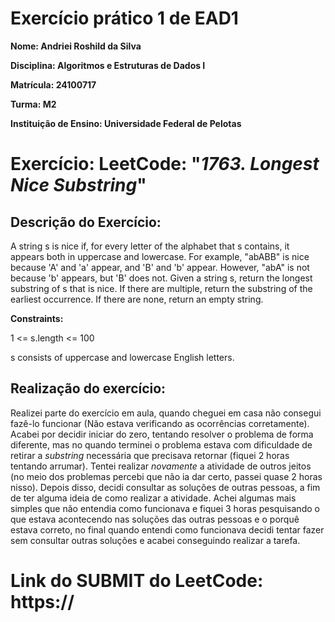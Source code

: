 # Exercício prático 1 de EAD1
 
**Nome: Andriei Roshild da Silva**

**Disciplina: Algoritmos e Estruturas de Dados I**

**Matrícula: 24100717**

**Turma: M2**
 
**Instituição de Ensino: Universidade Federal de Pelotas**

# Exercício: LeetCode: "_1763. Longest Nice Substring_"

## Descrição do Exercício:
A string s is nice if, for every letter of the alphabet that s contains, it appears both in uppercase and lowercase. For example, "abABB" is nice because 'A' and 'a' appear, and 'B' and 'b' appear. However, "abA" is not because 'b' appears, but 'B' does not.
Given a string s, return the longest substring of s that is nice. If there are multiple, return the substring of the earliest occurrence. If there are none, return an empty string.

**Constraints:**

1 <= s.length <= 100

s consists of uppercase and lowercase English letters.

## Realização do exercício:
Realizei parte do exercício em aula, quando cheguei em casa não consegui fazê-lo funcionar (Não estava verificando as ocorrências corretamente). Acabei por decidir iniciar do zero, tentando resolver o problema de forma diferente, mas no quando terminei o problema estava com dificuldade de retirar a _substring_ necessária que precisava retornar (fiquei 2 horas tentando arrumar). Tentei realizar _novamente_ a atividade de outros jeitos (no meio dos problemas percebi que não ia dar certo, passei quase 2 horas nisso). Depois disso, decidi consultar as soluções de outras pessoas, a fim de ter alguma ideia de como realizar a atividade. Achei algumas mais simples que não entendia como funcionava e fiquei 3 horas pesquisando o que estava acontecendo nas soluções das outras pessoas e o porquê estava correto, no final quando entendi como funcionava decidi tentar fazer sem consultar outras soluções e acabei conseguindo realizar a tarefa.

# Link do SUBMIT do LeetCode: https://
